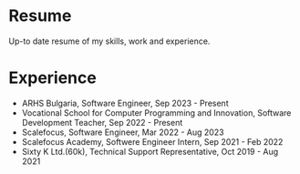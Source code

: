 # Resume
Up-to date resume of my skills, work and experience.

# Experience
- ARHS Bulgaria, Software Engineer, Sep 2023 - Present
- Vocational School for Computer Programming and Innovation, Software Development Teacher, Sep 2022 - Present
- Scalefocus, Software Engineer, Mar 2022 - Aug 2023
- Scalefocus Academy, Softwere Engineer Intern, Sep 2021 - Feb 2022
- Sixty K Ltd.(60k), Technical Support Representative, Oct 2019 - Aug 2021
